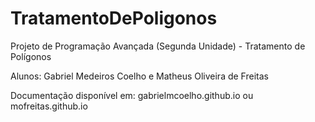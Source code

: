 # TratamentoDePoligonos
Projeto de Programação Avançada (Segunda Unidade) - Tratamento de Polígonos

Alunos: Gabriel Medeiros Coelho e Matheus Oliveira de Freitas

Documentação disponível em: gabrielmcoelho.github.io ou mofreitas.github.io

